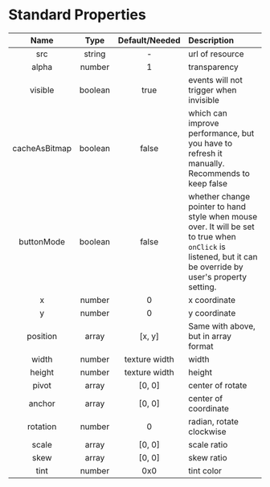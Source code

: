 
# Standard Properties

| Name | Type | Default/Needed | Description |
| :--: | :--: | :--: | :-- |
| src | string | - | url of resource |
| alpha | number | 1 | transparency |
| visible | boolean | true | events will not trigger when invisible |
| cacheAsBitmap | boolean | false | which can improve performance, but you have to refresh it manually. Recommends to keep false |
| buttonMode | boolean | false | whether change pointer to hand style when mouse over. It will be set to true when `onClick` is listened, but it can be override by user's property setting. |
| x | number | 0 | x coordinate |
| y | number | 0 | y coordinate |
| position | array<number> | [x, y] | Same with above, but in array format |
| width | number | texture width | width |
| height | number | texture width | height |
| pivot | array<number> | [0, 0] | center of rotate |
| anchor | array<number> | [0, 0] | center of coordinate |
| rotation | number | 0 | radian, rotate clockwise |
| scale | array<number> | [0, 0] | scale ratio |
| skew | array<number> | [0, 0] | skew ratio |
| tint | number | 0x0 | tint color |
